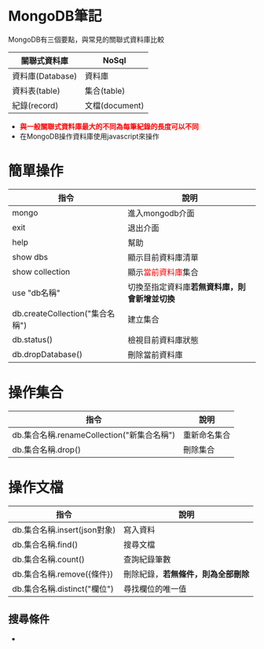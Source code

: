 # MongoDB筆記

MongoDB有三個要點，與常見的關聯式資料庫比較


| 關聯式資料庫 | NoSql |
| -------- | -------- |
|資料庫(Database)|資料庫|
|資料表(table)|集合(table)|
|紀錄(record)|文檔(document)|

* <font color=#FF0000>**與一般關聯式資料庫最大的不同為每筆紀錄的長度可以不同**</font>
* 在MongoDB操作資料庫使用javascript來操作

# 簡單操作


| 指令 | 說明 |
| -------- | -------- |
|mongo|進入mongodb介面|
|exit|退出介面|
|help| 幫助|
|show dbs|顯示目前資料庫清單|
|show collection|顯示<font color=#FF0000>當前資料庫</font>集合|
|use "db名稱"|切換至指定資料庫**若無資料庫，則會新增並切換**|
|db.createCollection("集合名稱")|建立集合|
|db.status()|檢視目前資料庫狀態|
|db.dropDatabase()|刪除當前資料庫|

# 操作集合
| 指令 | 說明 |
| -------- | -------- |
|db.集合名稱.renameCollection("新集合名稱")|重新命名集合|
|db.集合名稱.drop()|刪除集合|

# 操作文檔
| 指令 | 說明 |
| -------- | -------- |
|db.集合名稱.insert(json對象)|寫入資料|
|db.集合名稱.find()|搜尋文檔|
|db.集合名稱.count()|查詢紀錄筆數|
|db.集合名稱.remove({條件})|刪除紀錄，**若無條件，則為全部刪除**|
|db.集合名稱.distinct("欄位")|尋找欄位的唯一值|

## 搜尋條件
* 







